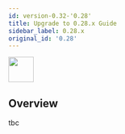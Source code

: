 ```yaml
---
id: version-0.32-'0.28'
title: Upgrade to 0.28.x Guide
sidebar_label: 0.28.x
original_id: '0.28'
---
```


<img src="https://renative.org/img/ic_upgrade.png" width=50 height=50 />


## Overview

tbc
